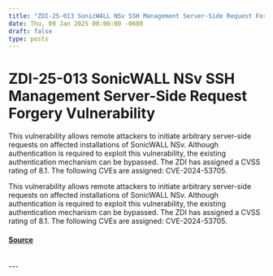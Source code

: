 ```yaml
---
title: "ZDI-25-013 SonicWALL NSv SSH Management Server-Side Request Forgery Vulnerability"
date: Thu, 09 Jan 2025 00:00:00 -0600
draft: false
type: posts
---
```

# ZDI-25-013 SonicWALL NSv SSH Management Server-Side Request Forgery Vulnerability





This vulnerability allows remote attackers to initiate arbitrary server-side requests on affected installations of SonicWALL NSv. Although authentication is required to exploit this vulnerability, the existing authentication mechanism can be bypassed. The ZDI has assigned a CVSS rating of 8.1. The following CVEs are assigned: CVE-2024-53705.

This vulnerability allows remote attackers to initiate arbitrary server-side requests on affected installations of SonicWALL NSv. Although authentication is required to exploit this vulnerability, the existing authentication mechanism can be bypassed. The ZDI has assigned a CVSS rating of 8.1. The following CVEs are assigned: CVE-2024-53705.

#### [Source](http://www.zerodayinitiative.com/advisories/ZDI-25-013/)

<br/>
---

